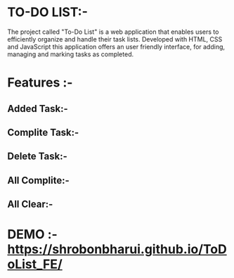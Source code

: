 # TO-DO LIST:-
The project called "To-Do List" is a web application that enables users to efficiently organize and handle their task lists. Developed with HTML, CSS and JavaScript this application offers an user friendly interface, for adding, managing and marking tasks as completed.
# Features :-
   ## Added Task:-
   ## Complite Task:-
   ## Delete Task:-
   ## All Complite:-
   ## All Clear:-
# DEMO :- https://shrobonbharui.github.io/ToDoList_FE/
